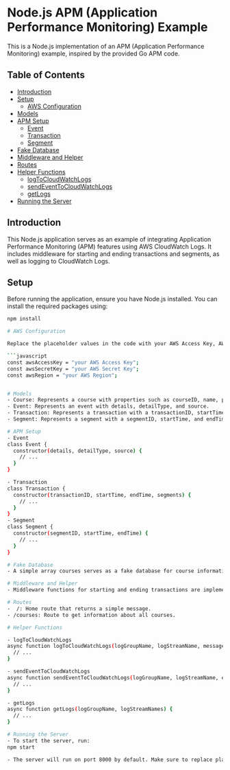 # Node.js APM (Application Performance Monitoring) Example

This is a Node.js implementation of an APM (Application Performance Monitoring) example, inspired by the provided Go APM code.

## Table of Contents

- [Introduction](#introduction)
- [Setup](#setup)
  - [AWS Configuration](#aws-configuration)
- [Models](#models)
- [APM Setup](#apm-setup)
  - [Event](#event)
  - [Transaction](#transaction)
  - [Segment](#segment)
- [Fake Database](#fake-database)
- [Middleware and Helper](#middleware-and-helper)
- [Routes](#routes)
- [Helper Functions](#helper-functions)
  - [logToCloudWatchLogs](#logtocloudwatchlogs)
  - [sendEventToCloudWatchLogs](#sendeventtocloudwatchlogs)
  - [getLogs](#getlogs)
- [Running the Server](#running-the-server)

## Introduction

This Node.js application serves as an example of integrating Application Performance Monitoring (APM) features using AWS CloudWatch Logs. It includes middleware for starting and ending transactions and segments, as well as logging to CloudWatch Logs.

## Setup

Before running the application, ensure you have Node.js installed. You can install the required packages using:

```bash
npm install

# AWS Configuration

Replace the placeholder values in the code with your AWS Access Key, AWS Secret Key, and AWS Region.

```javascript
const awsAccessKey = "your AWS Access Key";
const awsSecretKey = "your AWS Secret Key";
const awsRegion = "your AWS Region";


# Models
- Course: Represents a course with properties such as courseID, name, price, and language.
- Event: Represents an event with details, detailType, and source.
- Transaction: Represents a transaction with a transactionID, startTime, endTime, and an array of segments.
- Segment: Represents a segment with a segmentID, startTime, and endTime.

# APM Setup
- Event
class Event {
  constructor(details, detailType, source) {
    // ...
  }
}

- Transaction
class Transaction {
  constructor(transactionID, startTime, endTime, segments) {
    // ...
  }
}
- Segment
class Segment {
  constructor(segmentID, startTime, endTime) {
    // ...
  }
}

# Fake Database
- A simple array courses serves as a fake database for course information.

# Middleware and Helper
- Middleware functions for starting and ending transactions are implemented, along with helper functions.

# Routes
-  /: Home route that returns a simple message.
- /courses: Route to get information about all courses.

# Helper Functions

- logToCloudWatchLogs
async function logToCloudWatchLogs(logGroupName, logStreamName, message) {
  // ...
}

- sendEventToCloudWatchLogs
async function sendEventToCloudWatchLogs(logGroupName, logStreamName, eventData) {
  // ...
}

- getLogs
async function getLogs(logGroupName, logStreamNames) {
  // ...
}

# Running the Server
- To start the server, run: 
npm start

- The server will run on port 8000 by default. Make sure to replace placeholder values and configure AWS credentials before running.


